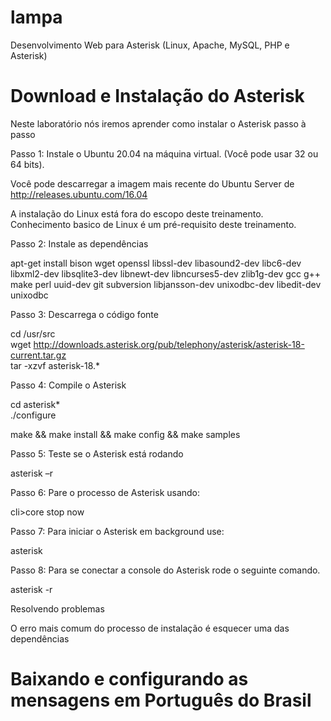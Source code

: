 # lampa
Desenvolvimento Web para Asterisk (Linux, Apache, MySQL, PHP e Asterisk)

# Download e Instalação do Asterisk

Neste laboratório nós iremos aprender como instalar o Asterisk passo à passo

Passo 1: Instale o Ubuntu 20.04 na máquina virtual. (Você pode usar 32 ou 64 bits).

Você pode descarregar a imagem mais recente do Ubuntu Server de http://releases.ubuntu.com/16.04

A instalação do Linux está fora do escopo deste treinamento. Conhecimento basico de Linux é um pré-requisito deste treinamento.

Passo 2: Instale as dependências

apt-get install bison wget openssl libssl-dev libasound2-dev libc6-dev libxml2-dev libsqlite3-dev libnewt-dev libncurses5-dev zlib1g-dev gcc g++ make perl uuid-dev git subversion libjansson-dev unixodbc-dev libedit-dev unixodbc

Passo 3: Descarrega o código fonte

cd /usr/src </br>
wget http://downloads.asterisk.org/pub/telephony/asterisk/asterisk-18-current.tar.gz </br>
tar -xzvf asterisk-18.*

Passo 4: Compile o Asterisk

cd asterisk* </br>
./configure

make && make install && make config && make samples

Passo 5: Teste se o Asterisk está rodando

asterisk –r

Passo 6: Pare o processo de Asterisk usando:

cli>core stop now

Passo 7: Para iniciar o Asterisk em background use:

asterisk

Passo 8: Para se conectar a console do Asterisk rode o seguinte comando.

asterisk -r

Resolvendo problemas

O erro mais comum do processo de instalação é esquecer uma das dependências

<h1>Baixando e configurando as mensagens em Português do Brasil</h1>

